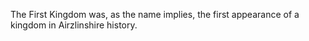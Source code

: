 The First Kingdom was, as the name implies, the first appearance of a kingdom in Airzlinshire history.